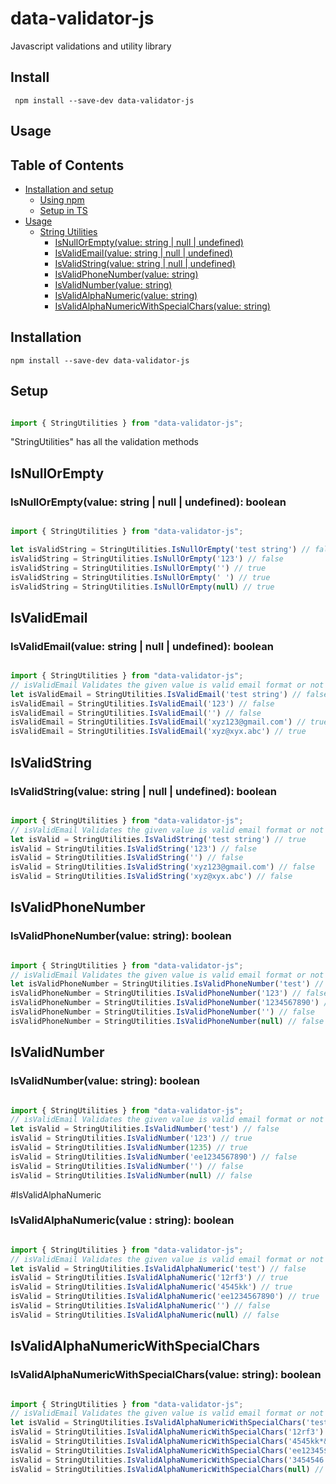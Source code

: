# data-validator-js


Javascript validations and utility library

Install
----
     npm install --save-dev data-validator-js
Usage
----

## Table of Contents

* [Installation and setup](#installation)
    - [Using npm](#installation)
    - [Setup in TS](#setup)
* [Usage](#usage)
    * [String Utilities](#stringutilities)
        + [IsNullOrEmpty(value: string | null | undefined)](#isnullorempty)
        + [IsValidEmail(value: string | null | undefined)](#isvalidemail)
        + [IsValidString(value: string | null | undefined)](#isvalidstring)
        + [IsValidPhoneNumber(value: string)](#isvalidphonenumber)
        + [IsValidNumber(value: string)](#isvalidnumber)
        + [IsValidAlphaNumeric(value: string)](#isvalidalphanumeric)
        + [IsValidAlphaNumericWithSpecialChars(value: string)](#isvalidalphanumericwithspecialchars)

## Installation

```
npm install --save-dev data-validator-js
```

## Setup

``` Typescript

import { StringUtilities } from "data-validator-js";

```
"StringUtilities" has all the validation methods

## IsNullOrEmpty

### IsNullOrEmpty(value: string | null | undefined): boolean

```Typescript

import { StringUtilities } from "data-validator-js";

let isValidString = StringUtilities.IsNullOrEmpty('test string') // false
isValidString = StringUtilities.IsNullOrEmpty('123') // false
isValidString = StringUtilities.IsNullOrEmpty('') // true
isValidString = StringUtilities.IsNullOrEmpty(' ') // true
isValidString = StringUtilities.IsNullOrEmpty(null) // true

```

## IsValidEmail

### IsValidEmail(value: string | null | undefined): boolean 

```Typescript

import { StringUtilities } from "data-validator-js";
// isValidEmail Validates the given value is valid email format or not 
let isValidEmail = StringUtilities.IsValidEmail('test string') // false
isValidEmail = StringUtilities.IsValidEmail('123') // false
isValidEmail = StringUtilities.IsValidEmail('') // false
isValidEmail = StringUtilities.IsValidEmail('xyz123@gmail.com') // true
isValidEmail = StringUtilities.IsValidEmail('xyz@xyx.abc') // true

```

## IsValidString

### IsValidString(value: string | null | undefined): boolean

```Typescript

import { StringUtilities } from "data-validator-js";
// isValidEmail Validates the given value is valid email format or not 
let isValid = StringUtilities.IsValidString('test string') // true
isValid = StringUtilities.IsValidString('123') // false
isValid = StringUtilities.IsValidString('') // false
isValid = StringUtilities.IsValidString('xyz123@gmail.com') // false
isValid = StringUtilities.IsValidString('xyz@xyx.abc') // false

```

## IsValidPhoneNumber

### IsValidPhoneNumber(value: string): boolean

```Typescript

import { StringUtilities } from "data-validator-js";
// isValidEmail Validates the given value is valid email format or not 
let isValidPhoneNumber = StringUtilities.IsValidPhoneNumber('test') // false
isValidPhoneNumber = StringUtilities.IsValidPhoneNumber('123') // false
isValidPhoneNumber = StringUtilities.IsValidPhoneNumber('1234567890') // true
isValidPhoneNumber = StringUtilities.IsValidPhoneNumber('') // false
isValidPhoneNumber = StringUtilities.IsValidPhoneNumber(null) // false

```

## IsValidNumber

### IsValidNumber(value: string): boolean

```Typescript

import { StringUtilities } from "data-validator-js";
// isValidEmail Validates the given value is valid email format or not 
let isValid = StringUtilities.IsValidNumber('test') // false
isValid = StringUtilities.IsValidNumber('123') // true
isValid = StringUtilities.IsValidNumber(1235) // true
isValid = StringUtilities.IsValidNumber('ee1234567890') // false
isValid = StringUtilities.IsValidNumber('') // false
isValid = StringUtilities.IsValidNumber(null) // false

```

#IsValidAlphaNumeric

### IsValidAlphaNumeric(value : string): boolean

```Typescript

import { StringUtilities } from "data-validator-js";
// isValidEmail Validates the given value is valid email format or not 
let isValid = StringUtilities.IsValidAlphaNumeric('test') // false
isValid = StringUtilities.IsValidAlphaNumeric('12rf3') // true
isValid = StringUtilities.IsValidAlphaNumeric('4545kk') // true
isValid = StringUtilities.IsValidAlphaNumeric('ee1234567890') // true
isValid = StringUtilities.IsValidAlphaNumeric('') // false
isValid = StringUtilities.IsValidAlphaNumeric(null) // false

```
## IsValidAlphaNumericWithSpecialChars

### IsValidAlphaNumericWithSpecialChars(value: string): boolean

```Typescript

import { StringUtilities } from "data-validator-js";
// isValidEmail Validates the given value is valid email format or not 
let isValid = StringUtilities.IsValidAlphaNumericWithSpecialChars('test') // false
isValid = StringUtilities.IsValidAlphaNumericWithSpecialChars('12rf3') // false
isValid = StringUtilities.IsValidAlphaNumericWithSpecialChars('4545kk*&') // true
isValid = StringUtilities.IsValidAlphaNumericWithSpecialChars('ee12345$%^6789*0') // true
isValid = StringUtilities.IsValidAlphaNumericWithSpecialChars('3454546') // false
isValid = StringUtilities.IsValidAlphaNumericWithSpecialChars(null) // false

```